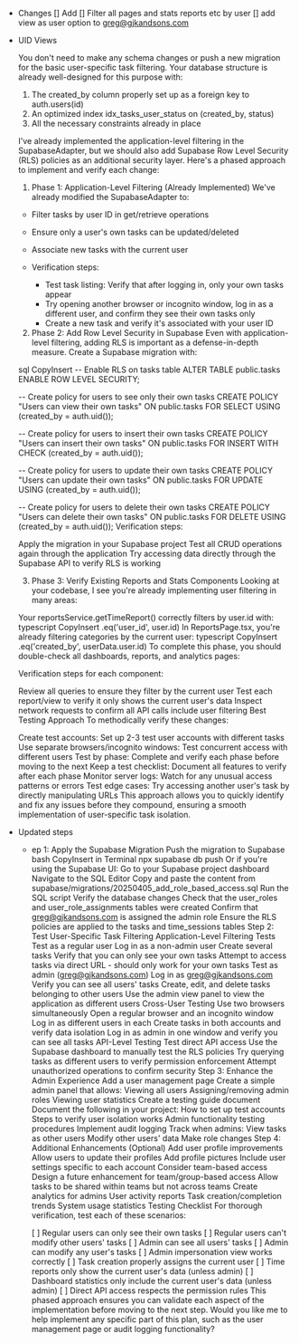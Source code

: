- Changes
  [] Add
  [] Filter all pages and stats reports etc by user
  [] add view as user option to greg@gjkandsons.com

- UID Views

  You don't need to make any schema changes or push a new migration for the basic user-specific task filtering. Your database structure is already well-designed for this purpose with:

  1. The created_by column properly set up as a foreign key to auth.users(id)
  2. An optimized index idx_tasks_user_status on (created_by, status)
  3. All the necessary constraints already in place

  I've already implemented the application-level filtering in the SupabaseAdapter, but we should also add Supabase Row Level Security (RLS) policies as an additional security layer. Here's a phased approach to implement and verify each change:

  1. Phase 1: Application-Level Filtering (Already Implemented)
     We've already modified the SupabaseAdapter to:

  - Filter tasks by user ID in get/retrieve operations
  - Ensure only a user's own tasks can be updated/deleted
  - Associate new tasks with the current user

  - Verification steps:

    - Test task listing: Verify that after logging in, only your own tasks appear
    - Try opening another browser or incognito window, log in as a different user, and confirm they see their own tasks only
    - Create a new task and verify it's associated with your user ID

  2. Phase 2: Add Row Level Security in Supabase
     Even with application-level filtering, adding RLS is important as a defense-in-depth measure. Create a Supabase migration with:

  sql
  CopyInsert
  -- Enable RLS on tasks table
  ALTER TABLE public.tasks ENABLE ROW LEVEL SECURITY;

  -- Create policy for users to see only their own tasks
  CREATE POLICY "Users can view their own tasks"
  ON public.tasks FOR SELECT
  USING (created_by = auth.uid());

  -- Create policy for users to insert their own tasks
  CREATE POLICY "Users can insert their own tasks"
  ON public.tasks FOR INSERT
  WITH CHECK (created_by = auth.uid());

  -- Create policy for users to update their own tasks
  CREATE POLICY "Users can update their own tasks"
  ON public.tasks FOR UPDATE
  USING (created_by = auth.uid());

  -- Create policy for users to delete their own tasks
  CREATE POLICY "Users can delete their own tasks"
  ON public.tasks FOR DELETE
  USING (created_by = auth.uid());
  Verification steps:

  Apply the migration in your Supabase project
  Test all CRUD operations again through the application
  Try accessing data directly through the Supabase API to verify RLS is working

  3. Phase 3: Verify Existing Reports and Stats Components
     Looking at your codebase, I see you're already implementing user filtering in many areas:

  Your reportsService.getTimeReport() correctly filters by user.id with:
  typescript
  CopyInsert
  .eq('user_id', user.id)
  In ReportsPage.tsx, you're already filtering categories by the current user:
  typescript
  CopyInsert
  .eq('created_by', userData.user.id)
  To complete this phase, you should double-check all dashboards, reports, and analytics pages:

  Verification steps for each component:

  Review all queries to ensure they filter by the current user
  Test each report/view to verify it only shows the current user's data
  Inspect network requests to confirm all API calls include user filtering
  Best Testing Approach
  To methodically verify these changes:

  Create test accounts: Set up 2-3 test user accounts with different tasks
  Use separate browsers/incognito windows: Test concurrent access with different users
  Test by phase: Complete and verify each phase before moving to the next
  Keep a test checklist: Document all features to verify after each phase
  Monitor server logs: Watch for any unusual access patterns or errors
  Test edge cases: Try accessing another user's task by directly manipulating URLs
  This approach allows you to quickly identify and fix any issues before they compound, ensuring a smooth implementation of user-specific task isolation.

- Updated steps

  - ep 1: Apply the Supabase Migration
    Push the migration to Supabase
    bash
    CopyInsert in Terminal
    npx supabase db push
    Or if you're using the Supabase UI:
    Go to your Supabase project dashboard
    Navigate to the SQL Editor
    Copy and paste the content from supabase/migrations/20250405_add_role_based_access.sql
    Run the SQL script
    Verify the database changes
    Check that the user_roles and user_role_assignments tables were created
    Confirm that greg@gjkandsons.com is assigned the admin role
    Ensure the RLS policies are applied to the tasks and time_sessions tables
    Step 2: Test User-Specific Task Filtering
    Application-Level Filtering Tests
    Test as a regular user
    Log in as a non-admin user
    Create several tasks
    Verify that you can only see your own tasks
    Attempt to access tasks via direct URL - should only work for your own tasks
    Test as admin (greg@gjkandsons.com)
    Log in as greg@gjkandsons.com
    Verify you can see all users' tasks
    Create, edit, and delete tasks belonging to other users
    Use the admin view panel to view the application as different users
    Cross-User Testing
    Use two browsers simultaneously
    Open a regular browser and an incognito window
    Log in as different users in each
    Create tasks in both accounts and verify data isolation
    Log in as admin in one window and verify you can see all tasks
    API-Level Testing
    Test direct API access
    Use the Supabase dashboard to manually test the RLS policies
    Try querying tasks as different users to verify permission enforcement
    Attempt unauthorized operations to confirm security
    Step 3: Enhance the Admin Experience
    Add a user management page Create a simple admin panel that allows:
    Viewing all users
    Assigning/removing admin roles
    Viewing user statistics
    Create a testing guide document Document the following in your project:
    How to set up test accounts
    Steps to verify user isolation works
    Admin functionality testing procedures
    Implement audit logging Track when admins:
    View tasks as other users
    Modify other users' data
    Make role changes
    Step 4: Additional Enhancements (Optional)
    Add user profile improvements
    Allow users to update their profiles
    Add profile pictures
    Include user settings specific to each account
    Consider team-based access
    Design a future enhancement for team/group-based access
    Allow tasks to be shared within teams but not across teams
    Create analytics for admins
    User activity reports
    Task creation/completion trends
    System usage statistics
    Testing Checklist
    For thorough verification, test each of these scenarios:

    [ ] Regular users can only see their own tasks
    [ ] Regular users can't modify other users' tasks
    [ ] Admin can see all users' tasks
    [ ] Admin can modify any user's tasks
    [ ] Admin impersonation view works correctly
    [ ] Task creation properly assigns the current user
    [ ] Time reports only show the current user's data (unless admin)
    [ ] Dashboard statistics only include the current user's data (unless admin)
    [ ] Direct API access respects the permission rules
    This phased approach ensures you can validate each aspect of the implementation before moving to the next step. Would you like me to help implement any specific part of this plan, such as the user management page or audit logging functionality?
